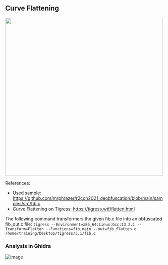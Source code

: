 ## Curve Flattening
<img src="https://github.com/OpaxIV/hslu_secproj/assets/93701325/6a6a8777-acfd-4efb-8460-840951b5638d" width="500"/>

References:
- Used sample: https://github.com/mrphrazer/r2con2021_deobfuscation/blob/main/samples/src/fib.c
- Curve Flattening on Tigress: https://tigress.wtf/flatten.html

The following command transformers the given fib.c file into an obfuscated fib_out.c file:
`tigress --Environment=x86_64:Linux:Gcc:13.2.1 --Transform=Flatten --Functions=fib,main --out=fib_flatten.c /home/training/Desktop/tigress/3.1/fib.c`


### Analysis in Ghidra
![image](https://github.com/OpaxIV/hslu_secproj/assets/93701325/9dd4d1a4-e320-4599-bef3-00138a762091)
